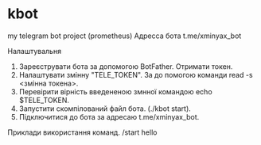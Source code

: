 # kbot
 my telegram bot project (prometheus)
Адресса бота t.me/xminyax_bot

Налаштувальня
1. Зареєструвати бота за  допомогою BotFather. Отримати токен.
2. Налаштувати змінну "TELE_TOKEN". За  до помогою команди read -s <змінна токена>.
3. Перевірити вірність введененою змнної командою echo $TELE_TOKEN.
4. Запустити скомпілований файл бота. (./kbot start).
5. Підключитися до бота за адресаю t.me/xminyax_bot.

Приклади використання команд.
/start hello

